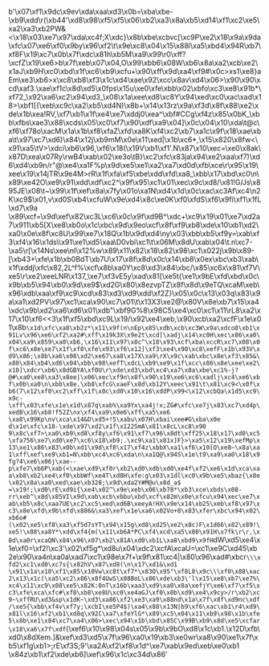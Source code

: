 b'\x07\xf1\x9dc\x9ev\xda\xaa\xd3\x0b=\xba\xbe-\xb9\xdd\r(\xb44\'\xd8\x98\xf5\xf5\x06\xb2\xa3\x8a\xb5\xd14\xf1\xc2\xe5\xa2\xa3\xb2PW&<\x18\x03\xe7\x97\xda\xc4f;X\xdc}\x8b\xbe\xcbvc[\xc9P\xe2\x18\x9a\x9da\xfc\x07\xe6\xf0\x9by\x96\xf2\t\x9e\xc8\x04\x15\x88l\xa5\xbd4\x94R\xb7\xf8F\x19\xc7\x0b\x7f\xdc\x81h\xb5M\xa9\x99\r0\xff?\xcfZ\x19\xe6>b\x7f\xeb\x07\x04,O\x99\xbb6\x08W\xb6\x8a\xa2\xcb\xe2\x1aJ\xb9H\xc0\xbd\x1f\xc6\xb9\xcfu+\x90\xff\x9d\xa4\xf9#\x0c>xs1\xe8}aEm\xe3\xb6>x\xc8\xb8\xf3\x1c\xd4\xae\x92\xcc\x8av\xd4\x06>\x90\x90\xcd\xaf3.\xae\xf1c\x8d\xd5\x0fps\x15u\xe0\xfe\xbb\x02\xbfo\xc3\xe8\x91b*\xf72_\x92\xa6\xc2\x94\xd3_\x08\x1a\xee\xd8\xc8Y\x94\xed\xc0\xac\xad\x18>\xbf1[{\xeb\xc9c\xa2\xb5\xd4N)\x8b+\x14\x13rz\x9a\xf3d\x8f\x88\xe2\xde\x1b\xea!RV,\xf7\xb1\x1f\xe4\xe7\xddj0\xea^\xbf#CCg\xf4z\x85\x0bK_\xbb\xfbs\xae3\x88\xcds\x05\xc0\xf7\x90\xdf\xa9\x04]\x0c\x04\x10\xda\t@c\xf6\xf78o\xacM\x1a\x1b\xf8\xfaZ\xfd\xa8K\xf4\xc2\xb7\xa1c\x9f\x18\xae\xba\t\x97\xc7\xd6)\x84\x12j\xb9mM\x0e\x11\xed|\x1b\xc6*,\x15\x820\x8fw<\x91\xa5\tV>\xdci\xb6\x96,\xf6\x18(\x19V\xb1\xf1\'.N\x87\x10\xec=\xe0\x8ak\x87D\xea\x07Ry\rwB4\xab\x02\xe3o\tB}\xc2\xfc\x83ja\x94\xe2\xaa\xf7)\xd6\xd4\xb9n/r"@\xe4\xa1F%p\x9d\xe5\xe1\xa2\xa7\xd0d\xfb\xce\r\x95\x19\xee\x19\x14jTR\x9e4M>rR\x1f\xfa\xf5\xbe\xdd\xfd\xa8_\xbb\x17\xbd\xc0\n\x89\xe42O\xe9\x91\xdd\xdf\xc2^\x9f\x95\xc1\x01\xec\x9c\xd8/\x81!G/Js\x895JE\x08\t~\x99\x1f\xef\x8a\x7fy\x01o\xa1N\xd4\x1d\x0c\xac\xc3Af\xc4\n2K\xc9$\x01,v\xd0S\xb4\xcfuW\x9e\xd4\x8c\xe0K\xf0\xfdS\xf6\x9fi\xf1\x1fL\xd7\x9a \x89\xcf=\x9d\xef\x82\xc3L\xc6\x0c\x9f\xd9B^\xdc+\xc9\x19\x01\xe7\xd2a7\x911\xb5[X\xe8\xb0o\x1c\xbc\x9d\x9eo\xcf\x8f\xf9\xb8\xde\x10\xb1\xd2\xa0\x0e\x8f\xc8U\x99\xe7\x18Q\x1b\x9d\xd4\ny\x03\xbb\xb5\xf9y=\xab\xf3\xf4\x16\x1ds\\\x91\xe1\xd5\xaa\\D0vbi\xc1\t\x06M\x8dU\xab\x04\t.n\xc7-\xa5\r[\x14Ns\xee\nI\x12%w\x89\x11\x82\x18\x82\x98\xc1\x022j\x9b\x89-[\xb43+\xfe\x1b\xb0BdT\xb7U\x17\x8f\x8d\x0c\x14\xb8\x0ex\xbc\xb3\xab\x1f\xddj\xfc\x82,2L^f%\xcf\x8b\xa0Y\xc8\xd3\x84\xbc/\x85\xc6x\x81\xf7V\xe5\r\xe2\xeeLNR\x137_\xe7\xf3vE5y\xad\x81[\xe5t{\xe1\x9bE\xfd\xbd\x0c\x9b\xb5\x94\xb0\x9d\xe9$\xd2G\x80\x8ezvpTZ\x8f\x8d\x9eTQ\xcaM\xeb\x96\xdb\xaa\xf9\xc9\xcd\x83\xd3\xd9\xdd\xf2Z}\x05\x0c\x13\x03q\x83\x9a\xa1\xd2PV\x97\xc1\xca\x90\xc7\x01\t\x13X3\xe2@\x80V\x8e\xb7\x15\xa4\xdc\x9b\xd2\xa6\xd6\x01\xdb"\xbf9G%8\x98C5\xe4\xc0\xc1\x11\rL8\xa2\x17\x10\xf6<<3\x1f\xf5\xbd\xc9L\x19/\x92\xe4\xeb,\x90\xcb\xa2\xcfF\x1e\x01\x8b`\x1d\xfc\xa8\xb2z*\x11\x9f(n\nEp\x85\xdb\xcb\xc3W\x9a\xdco8\xb1\x91Lv\x96\xe6\xf2\xa2#\xff\x19k3X\x9e2t\xcd[\xadj\x14\xc0H\xec\x86\xa0\x04\xa9\x859\xa0\xb6,\x16\x11\x97\x8c^\x18\x93\xcf\xba\xccR\xc7\x08\x0f\xc6\x8e\xe7\x1f\xf0\xfe\x93\xf6\x12]\xf3\xe4\x90\xc8\xefF\x1b\x93V\xd9\x86;\x8b\xa6\x08\xd2\xe67\xa8\x17X\xa9\rX\x9c\xab\xbc\x8e\xf3\x85&\x80\x84\xb4\xd6\x04\xbb\x98\xefT\xdcL\xb9\xe9\x1f\xcc\x86\x8e\xee\xe2\x10]\xdcr\xb6\x8dGBYA\xf0U\r\xde\xd3\xbd\xc4\xa7\x8a\xbe\xc1%-j?@#\xa0\xe8\xa3\x8ee|\x06\xec\xf9n\x8f\x90\x19\xe6\xc6\xadlj\xc4\xe6\xbf\x0b\xa0\n\xbb\x8e.\xb8\xfcG\xaeF\x8d\xb12Y\xeec\x91\t\x81\xc9<\x0f\xb6(7\x12\xf0\xc2\xff\x1f\x0c\xd0\x10\x16\xddP\x99<\x12\xcbQa\x1d5\xc9\x9c-\xff\x03\xfe\x1e\x1d\x87q\xab%\xa9Yx\xa4j!x;ZG#\xfc\xe7j\x83\xc7\xd4p\xedB\x16\xb8!f52Z\nx\xf4\xa9\x0e6\xff\xa5\xe6  \xa8\x99Kp\nv\xca\x14&D\xd5+!5\xabu\x07H\xbai\xee#G\xba\x0e d\x1e\xfc\x18-\xde\x97\xd2\x1f\x122SmA\x81\x8cL\xc8\x90 9\x8c\xf7>\xa0\xb9\xd8\xf8y\xf6\x91\xf7\x96\x8dt\xff25\x18\x17\xd0\xc5\xfa756\xe7\xd0\xe7\xc6\x18\xb9;.\xc9\xa1\x81x]F}>\xa5\x12\x19\xefMp\x13\xe1\x86\x83\x0b\xd1\x9d\xf8\x17\xf4z\xbbX\xa1\xf6\x10[O\xe8~\x8a\xa1\xff\xef\xe9\xb1=N\xbb\xc4\xc6\xda\n\xa1Q@\x94S\x1e\t9\xa9\xa0\x18\x9fg?4\xe6\x06j\xae--p\xfe7\xb6P\xab(<\xae\xd9\xf0r\xb2\xd0\xdb\xd0\xe4f\xf2\xe6\x1d\xca\xaa\xb8\xb2\xe4\xf0\xbbWf\xe4T\xd8H\xfe:g\x03\x1dl\xc0\x9b\xe5\xbaz{\x8e\x82\x8a\xa0\xed\xae\xb328;\x9d\xda2Y#M@u\x8d_a$ =\x19!;\xd0\rE\xd9i{\xe4\x02^\x9e\xeb\x06\xb78*\xb3\xce\xbds\x08-rr\xeb^\x8d\x85VI\x9d\xab\xcb\xbbu\xbd\xcf\x82m\x0e\xfcu\x94\xec\xe7\xab\xb5\x8c\xaa7UE\xc2\xc5\xed\xd6B\xeeyA!HX\x9e\x14\xb25\xeb\xf8\x97\xc3\x8e\xfd\x9b\xfd\x886&\xa3\xef\x1e\xa6\x02Vo+8\x83\xfer\xbc\x94\x02\xb6o#(\x02\xe5\xf8\xa3\xf5d7sYT\x94\x15g\xd8\xd25\xe2\x8c)F\x1d66\x82\x89!\xe5!\x88\xa8Y*\xdd\xf4{m(\x11\xb6A*PC\xf4\xcd\xa5\x80\x91H\x7fk\r\r,\x8d\xa0r\xcaQN\x84\x96\x07\xb2\x81A\xd0\xb1L\xa8\xbd9\x9fH`dW\xd5\xe4\x1e\xf0=\xf2!\xc3\'\x02\xf5g*\xd8u\x04\xdc2\xcfA\xcaU=\xc1\xe9C\xd45\xb2e\x90\xa4n\xa0a\xad7\xc1\x98e\x7f+\x9f\x81\xc4|\x80\x96\xad#\xbcr`\\\xfd2\xc1\xd0\xc7s{\x82hV\x87\xd8(\n\x17\xd1&\xd1 \x91\x1a\x10\xf1\x85\x10Vw\xc8t\xf7*\x83O\x95"\xf8L8\x9c\\\xf0\x88\xac2\x13\x1c(\xa5\xc2\x86\x8f4UwS\x08BoL\x86\xde\xb3\'l\x15\xe8\xb7\xe7%\xc4\x11\xc9\x08\xe5\x82K:0nT\x16b\xaa3\xd9\xa0\x8a\xefjY\xe6\xf7\xf5\xc3\xfe\xca\xfc#\xf8\xb8\xe8U\xc0\xe4aGJ\xf0\x0b\xd9\xe4\x9cy>/r\xb2\xc9~\xffRU\xd3&sp\x1dK~\xd3\xa86\xf2\xe3\xa9\x88nd\x1a\x7f\x8f\xd9nc\xdf/\xe5{\xbb\xf4v\xf7y;\xcbI\xe5P4$)\xa4\x88\x13N|b9\xf6\xac\xb1\r4\xd9\x81l\x16\xf2\xb1\xd8q\x92C\xa7\xfeYlG*\x89\xc5\x04\x11\xb9\x98\x1b\xfe5\x8b\xe1\x84\xc7\xa4\x06>\xec\x94\x1b\xbd\x85C\x99B\xb9\x8d\xe5\xcfar\x18\xa6\x7f\xdf`(\xef6\x10\x98\x04s\x05\x9b\x9bO\xd8\x1c\xb1.\x12D\xfb\xd0\x8dXem.]&\xef\xd3\xd5\x7f\x96\xa0\x19\xb3\xe0wr\xa8\x90\xe1\x7f\xb5\xf1g\xb1>;rE\xf3S;9\'\xa2A\xf2\xf8\x1d^\xe7\xab\x9ed\xeb\xe0\xb1 \x84z\xb1\xf2\xde\xb6]\xef\x96\x1c\xc34d\x86'